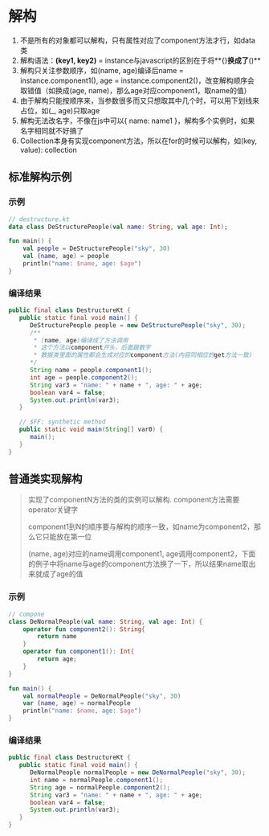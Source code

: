 # 解构

1. 不是所有的对象都可以解构，只有属性对应了component方法才行，如data类
2. 解构语法：**(**key1, key2**)** = instance与javascript的区别在于将**{}**换成了**()**
3. 解构只关注参数顺序，如(name, age)编译后name = instance.component1(), age = instance.component2()，改变解构顺序会取错值（如换成(age, name)，那么age对应component1，取name的值）
4. 由于解构只能按顺序来，当参数很多而又只想取其中几个时，可以用下划线来占位，如(_, age)只取age
5.  解构无法改名字，不像在js中可以{ name: name1 }，解构多个实例时，如果名字相同就不好搞了
6. Collection本身有实现component方法，所以在for的时候可以解构，如(key, value): collection

## 标准解构示例

### 示例

``` kotlin
// destructure.kt
data class DeStructurePeople(val name: String, val age: Int);

fun main() {
    val people = DeStructurePeople("sky", 30)
    val (name, age) = people
    println("name: $name, age: $age")
}
```

### 编译结果

``` java
public final class DestructureKt {
   public static final void main() {
      DeStructurePeople people = new DeStructurePeople("sky", 30);
      /**
       * (name, age)编译成了方法调用
       * 这个方法以component开头，后面跟数字
       * 数据类里面的属性都会生成对应的component方法(内容同相应的get方法一致)
      */
      String name = people.component1();
      int age = people.component2();
      String var3 = "name: " + name + ", age: " + age;
      boolean var4 = false;
      System.out.println(var3);
   }

   // $FF: synthetic method
   public static void main(String[] var0) {
      main();
   }
}
```

## 普通类实现解构

> 实现了componentN方法的类的实例可以解构. component方法需要operator关键字
>
> component1到N的顺序要与解构的顺序一致，如name为component2，那么它只能放在第一位
>
> (name, age)对应的name调用component1, age调用component2，下面的例子中将name与age的component方法换了一下，所以结果name取出来就成了age的值

### 示例

``` kotlin
// compone
class DeNormalPeople(val name: String, val age: Int) {
    operator fun component2(): String{
        return name
    }
    operator fun component1(): Int{
        return age;
    }
}

fun main() {
    val normalPeople = DeNormalPeople("sky", 30)
    var (name, age) = normalPeople
    println("name: $name, age: $age")
}
```

### 编译结果

``` java
public final class DestructureKt {
   public static final void main() {
      DeNormalPeople normalPeople = new DeNormalPeople("sky", 30);
      int name = normalPeople.component1();
      String age = normalPeople.component2();
      String var3 = "name: " + name + ", age: " + age;
      boolean var4 = false;
      System.out.println(var3);
   }
}
```

